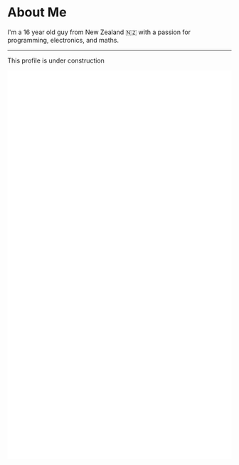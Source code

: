 # About Me

I'm a 16 year old guy from New Zealand 🇳🇿 with a passion for programming, electronics, and maths.

------

<!-- TODO: remove this message -->
This profile is under construction

<img src="/interests.svg" align="left">
<img src="/future-projects.svg" align="right">

<br>
<br>
<br>
<br>
<br>

<div align="center">
  <img src="/tools.svg">
</div>
